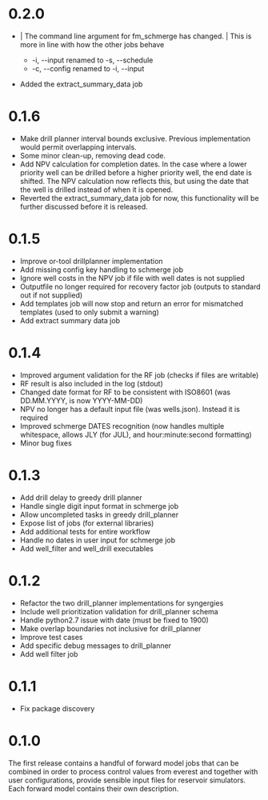 # 0.2.0
 * | The command line argument for fm_schmerge has changed.
   | This is more in line with how the other jobs behave

    * -i, --input renamed to -s, --schedule
    * -c, --config renamed to -i, --input
 * Added the extract_summary_data job

# 0.1.6
 * Make drill planner interval bounds exclusive. Previous implementation
   would permit overlapping intervals.
 * Some minor clean-up, removing dead code.
 * Add NPV calculation for completion dates. In the case where a lower
   priority well can be drilled before a higher priority well, the end date
   is shifted. The NPV calculation now reflects this, but using the date
   that the well is drilled instead of when it is opened.
 * Reverted the extract_summary_data job for now, this functionality will be
   further discussed before it is released.

# 0.1.5
 * Improve or-tool drillplanner implementation
 * Add missing config key handling to schmerge job
 * Ignore well costs in the NPV job if file with well dates is not
   supplied
 * Outputfile no longer required for recovery factor job (outputs
   to standard out if not supplied)
 * Add templates job will now stop and return an error for mismatched
   templates (used to only submit a warning)
 * Add extract summary data job

# 0.1.4
 * Improved argument validation for the RF job (checks if files are
   writable)
 * RF result is also included in the log (stdout)
 * Changed date format for RF to be consistent with ISO8601 (was
   DD.MM.YYYY, is now YYYY-MM-DD)
 * NPV no longer has a default input file (was wells.json). Instead it
   is required
 * Improved schmerge DATES recognition (now handles multiple whitespace,
   allows JLY (for JUL), and hour:minute:second formatting)
 * Minor bug fixes

# 0.1.3
 * Add drill delay to greedy drill planner
 * Handle single digit input format in schmerge job
 * Allow uncompleted tasks in greedy drill_planner
 * Expose list of jobs (for external libraries)
 * Add additional tests for entire workflow
 * Handle no dates in user input for schmerge job
 * Add well_filter and well_drill executables

# 0.1.2
 * Refactor the two drill_planner implementations for syngergies
 * Include well prioritization validation for drill_planner schema
 * Handle python2.7 issue with date (must be fixed to 1900)
 * Make overlap boundaries not inclusive for drill_planner
 * Improve test cases
 * Add specific debug messages to drill_planner
 * Add well filter job

# 0.1.1
 * Fix package discovery

# 0.1.0
The first release contains a handful of forward model jobs that can be
combined in order to process control values from everest and together
with user configurations, provide sensible input files for reservoir
simulators. Each forward model contains their own description.
